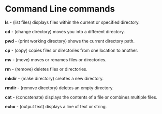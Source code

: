 # Command Line commands 

**ls** - (list files) displays files within the current or specified directory.

**cd** - (change directory) moves you into a different directory.

**pwd** - (print working directory) shows the current directory path.

**cp** - (copy) copies files or directories from one location to another.

**mv** - (move) moves or renames files or directories.

**rm** - (remove) deletes files or directories.

**mkdir** - (make directory) creates a new directory.

**rmdir** - (remove directory) deletes an empty directory.

**cat** - (concatenate) displays the contents of a file or combines multiple files.

**echo** - (output text) displays a line of text or string.